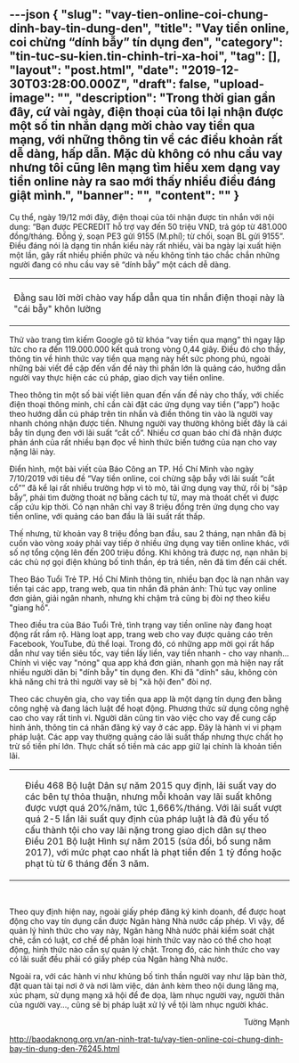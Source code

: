 ---json
{
    "slug": "vay-tien-online-coi-chung-dinh-bay-tin-dung-den",
    "title": "Vay tiền online, coi chừng “dính bẫy” tín dụng đen",
    "category": "tin-tuc-su-kien.tin-chinh-tri-xa-hoi",
    "tag": [],
    "layout": "post.html",
    "date": "2019-12-30T03:28:00.000Z",
    "draft": false,
    "upload-image": "",
    "description": "Trong thời gian gần đây, cứ vài ngày, điện thoại của tôi lại nhận được một số tin nhắn dạng mời chào vay tiền qua mạng, với những thông tin về các điều khoản rất dễ dàng, hấp dẫn. Mặc dù không có nhu cầu vay nhưng tôi cũng lên mạng tìm hiểu xem dạng vay tiền online này ra sao mới thấy nhiều điều đáng giật mình.",
    "banner": "",
    "__content__": ""
}
---
<p>Cụ thể, ng&agrave;y 19/12 mới đ&acirc;y, điện thoại của t&ocirc;i nhận được tin nhắn với nội dung: &ldquo;Bạn được PECREDIT hỗ trợ vay đến 50 triệu VND, trả g&oacute;p từ 481.000 đồng/th&aacute;ng. Đồng &yacute;, soạn PE3 gửi 9155 (M.ph&iacute;); từ chối, soạn BL gửi 9155&rdquo;. Điều đ&aacute;ng n&oacute;i l&agrave; dạng tin nhắn kiểu n&agrave;y rất nhiều, v&agrave;i ba ng&agrave;y lại xuất hiện một lần, g&acirc;y rất nhiều phiền phức v&agrave; nếu kh&ocirc;ng tỉnh t&aacute;o chắc chắn những người đang c&oacute; nhu cầu vay sẽ &ldquo;d&iacute;nh bẫy&rdquo; một c&aacute;ch dễ d&agrave;ng.</p>

<table align="center">
	<tbody>
		<tr>
			<td><img alt="" src="http://www.baodaknong.org.vn/database/image/2019/12/25/3207-AN-1.jpg" /></td>
		</tr>
		<tr>
			<td>
			<p>Đằng sau lời mời ch&agrave;o vay hấp dẫn qua tin nhắn điện thoại&nbsp;n&agrave;y l&agrave; &quot;c&aacute;i bẫy&quot; kh&ocirc;n&nbsp;lường</p>
			</td>
		</tr>
	</tbody>
</table>

<p>Thử v&agrave;o trang t&igrave;m kiếm Google g&otilde; từ kh&oacute;a &ldquo;vay tiền qua mạng&rdquo; th&igrave; ngay lập tức cho ra đến 119.000.000 kết quả trong v&ograve;ng 0,44 gi&acirc;y. Điều đ&oacute; cho thấy, th&ocirc;ng tin về h&igrave;nh thức vay tiền qua mạng n&agrave;y hết sức phong ph&uacute;, ngo&agrave;i những b&agrave;i viết đề cập đến vấn đề n&agrave;y th&igrave; phần lớn l&agrave; quảng c&aacute;o, hướng dẫn người vay thực hiện c&aacute;c c&uacute; ph&aacute;p, giao dịch vay tiền online.</p>

<p>Theo th&ocirc;ng tin một số b&agrave;i viết li&ecirc;n quan đến vấn đề n&agrave;y cho thấy, với chiếc điện thoại th&ocirc;ng minh, chỉ cần c&agrave;i đặt c&aacute;c ứng dụng vay tiền (&ldquo;app&rdquo;) hoặc theo hướng dẫn c&uacute; ph&aacute;p tr&ecirc;n tin nhắn v&agrave; điền th&ocirc;ng tin v&agrave;o l&agrave; người vay nhanh ch&oacute;ng nhận được tiền. Nhưng người vay thường kh&ocirc;ng biết đ&acirc;y l&agrave; c&aacute;i bẫy t&iacute;n dụng đen với l&atilde;i suất &ldquo;cắt cổ&rdquo;. Nhiều cơ quan b&aacute;o ch&iacute; đ&atilde; nhận được phản &aacute;nh của rất nhiều bạn đọc về h&igrave;nh thức biến tướng của nạn cho vay nặng l&atilde;i n&agrave;y.</p>

<p>Điển h&igrave;nh, một b&agrave;i viết của B&aacute;o C&ocirc;ng an TP. Hồ Ch&iacute; Minh v&agrave;o ng&agrave;y 7/10/2019 với ti&ecirc;u đề &ldquo;Vay tiền online, coi chừng sập bẫy với l&atilde;i suất &ldquo;cắt cổ&rdquo;&rdquo; đ&atilde; kể lại rất nhiều trường hợp v&igrave; t&ograve; m&ograve;, tải ứng dụng vay thử, rồi bị &ldquo;sập bẫy&rdquo;, phải t&igrave;m đường tho&aacute;t nợ bằng c&aacute;ch tự tử, may m&agrave; tho&aacute;t chết v&igrave; được cấp cứu kịp thời. C&oacute; nạn nh&acirc;n chỉ vay 8 triệu đồng tr&ecirc;n ứng dụng cho vay tiền online, với quảng c&aacute;o ban đầu l&agrave; l&atilde;i suất rất thấp.</p>

<p>Thế nhưng, từ khoản vay 8 triệu đồng ban đầu, sau 2 th&aacute;ng, nạn nh&acirc;n đ&atilde; bị cuốn v&agrave;o v&ograve;ng xo&aacute;y phải vay tiếp ở nhiều ứng dụng vay tiền online kh&aacute;c, với số nợ tổng cộng l&ecirc;n đến 200 triệu đồng. Khi kh&ocirc;ng trả được nợ, nạn nh&acirc;n bị c&aacute;c chủ nợ gọi điện khủng bố tinh thần, &eacute;p trả tiền, n&ecirc;n đ&atilde; t&igrave;m đến c&aacute;i chết.</p>

<p>Theo B&aacute;o Tuổi Trẻ TP. Hồ Ch&iacute; Minh th&ocirc;ng tin, nhiều bạn đọc l&agrave; nạn nh&acirc;n vay tiền tại c&aacute;c app, trang web, qua tin nhắn đ&atilde; phản &aacute;nh: Thủ tục vay online đơn giản, giải ng&acirc;n nhanh, nhưng khi chậm trả cũng bị đ&ograve;i nợ theo kiểu &quot;giang hồ&quot;.</p>

<p>Theo điều tra của B&aacute;o Tuổi Trẻ, t&igrave;nh trạng vay tiền online n&agrave;y đang hoạt động rất rầm rộ. H&agrave;ng loạt app, trang web cho vay được quảng c&aacute;o tr&ecirc;n Facebook, YouTube, đủ thể loại. Trong đ&oacute;, c&oacute; những app mời gọi rất hấp dẫn như vay tiền si&ecirc;u tốc, vay tiền lấy liền, vay tiền nhanh - cho vay nhanh&hellip; Ch&iacute;nh v&igrave; việc vay &quot;n&oacute;ng&quot; qua app kh&aacute; đơn giản, nhanh gọn m&agrave; hiện nay rất nhiều người d&acirc;n bị &quot;d&iacute;nh bẫy&quot; t&iacute;n dụng đen. Khi đ&atilde; &quot;d&iacute;nh&quot; s&acirc;u, kh&ocirc;ng c&ograve;n khả năng chi trả th&igrave; người vay sẽ bị &quot;x&atilde; hội đen&quot; đ&ograve;i nợ.</p>

<p>Theo c&aacute;c chuy&ecirc;n gia, cho vay tiền qua app l&agrave; một dạng t&iacute;n dụng đen bằng c&ocirc;ng nghệ v&agrave; đang l&aacute;ch luật để hoạt động. Phương thức sử dụng c&ocirc;ng nghệ cao cho vay rất tinh vi. Người d&acirc;n cũng tin v&agrave;o việc cho vay để cung cấp h&igrave;nh ảnh, th&ocirc;ng tin c&aacute; nh&acirc;n đăng k&yacute; vay ở c&aacute;c app. Đ&acirc;y l&agrave; h&agrave;nh vi vi phạm ph&aacute;p luật. C&aacute;c app vay thường quảng c&aacute;o l&atilde;i suất thấp nhưng thực chất họ trừ số tiền ph&iacute; lớn. Thực chất số tiền m&agrave; c&aacute;c app giữ lại ch&iacute;nh l&agrave; khoản tiền l&atilde;i.</p>

<table align="center" border="0" cellpadding="1" cellspacing="0">
	<tbody>
		<tr>
			<td>&nbsp;</td>
			<td>
			<p>Điều 468 Bộ luật D&acirc;n sự năm 2015 quy định, l&atilde;i suất vay do c&aacute;c b&ecirc;n tự thỏa thuận, nhưng mỗi khoản vay l&atilde;i suất kh&ocirc;ng được vượt qu&aacute; 20%/năm, tức 1,666%/th&aacute;ng. Với l&atilde;i suất vượt qu&aacute; 2-5 lần l&atilde;i suất quy định của ph&aacute;p luật l&agrave; đ&atilde; đủ yếu tố cấu th&agrave;nh tội cho vay l&atilde;i nặng trong giao dịch d&acirc;n sự theo Điều 201 Bộ luật H&igrave;nh sự năm 2015 (sửa đổi, bổ sung năm 2017), với mức phạt cao nhất l&agrave; phạt tiền đến 1 tỷ đồng hoặc phạt t&ugrave; từ 6 th&aacute;ng đến 3 năm.</p>
			</td>
		</tr>
	</tbody>
</table>

<p>&nbsp;</p>

<p>Theo quy định hiện nay, ngo&agrave;i giấy ph&eacute;p đăng k&yacute; kinh doanh, để được hoạt động cho vay t&iacute;n dụng cần được Ng&acirc;n h&agrave;ng Nh&agrave; nước cấp ph&eacute;p. V&igrave; vậy, để quản l&yacute; h&igrave;nh thức cho vay n&agrave;y, Ng&acirc;n h&agrave;ng Nh&agrave; nước phải kiểm so&aacute;t chặt chẽ, cần c&oacute; luật, cơ chế để ph&acirc;n loại h&igrave;nh thức vay n&agrave;o c&oacute; thể cho hoạt động, h&igrave;nh thức n&agrave;o cần sự quản l&yacute; chặt. Trong đ&oacute;, c&aacute;c h&igrave;nh thức cho vay c&oacute; l&atilde;i suất đều phải c&oacute; giấy ph&eacute;p của Ng&acirc;n h&agrave;ng Nh&agrave; nước.</p>

<p>Ngo&agrave;i ra, với c&aacute;c h&agrave;nh vi như khủng bố tinh thần người vay như lập b&agrave;n thờ, đặt quan t&agrave;i tại nơi ở v&agrave; nơi l&agrave;m việc, d&aacute;n ảnh k&egrave;m theo nội dung lăng mạ, x&uacute;c phạm, sử dụng mạng x&atilde; hội để đe dọa, l&agrave;m nhục người vay, người th&acirc;n của người vay..., cũng sẽ bị ph&aacute;p luật xử l&yacute; về tội l&agrave;m nhục người kh&aacute;c.</p>

<p style="text-align:right">Tường Mạnh</p>

<p><a href="http://baodaknong.org.vn/an-ninh-trat-tu/vay-tien-online-coi-chung-dinh-bay-tin-dung-den-76245.html">http://baodaknong.org.vn/an-ninh-trat-tu/vay-tien-online-coi-chung-dinh-bay-tin-dung-den-76245.html</a></p>